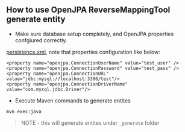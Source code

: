 ## How to use OpenJPA ReverseMappingTool generate entity

* Make sure database setup completely, and OpenJPA properties confgiured correctly.

[persistence.xml](src/main/resources/META-INF/persistence.xml), note that properties configuration like below:

~~~
<property name="openjpa.ConnectionUserName" value="test_user" />
<property name="openjpa.ConnectionPassword" value="test_pass" />
<property name="openjpa.ConnectionURL" value="jdbc:mysql://localhost:3306/test"/>
<property name="openjpa.ConnectionDriverName" value="com.mysql.jdbc.Driver"/>
~~~ 

* Execute Maven commands to generate entites

~~~
mvn exec:java
~~~

> NOTE - this will generate entites under `_generate` folder
